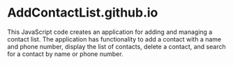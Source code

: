 # AddContactList.github.io
This JavaScript code creates an application for adding and managing a contact list. The application has functionality to add a contact with a name and phone number, display the list of contacts, delete a contact, and search for a contact by name or phone number.
